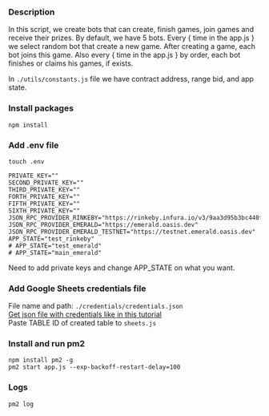 <h3>Description</h3>

In this script, we create bots that can create, finish games, join games and receive their prizes. By default, we have 5 bots. Every { time in the app.js } we select random bot that create a new game. After creating a game, each bot joins this game. Also every { time in the app.js } by order, each bot finishes or claims his games, if exists.

In ```./utils/constants.js``` file we have contract address, range bid, and app state.

<h3>Install packages</h3>

```
npm install

```

<h3>Add .env file</h3>

```
touch .env
```
```
PRIVATE_KEY=""
SECOND_PRIVATE_KEY=""
THIRD_PRIVATE_KEY=""
FORTH_PRIVATE_KEY=""
FIFTH_PRIVATE_KEY=""
SIXTH_PRIVATE_KEY=""
JSON_RPC_PROVIDER_RINKEBY="https://rinkeby.infura.io/v3/9aa3d95b3bc440fa88ea12eaa4456161"
JSON_RPC_PROVIDER_EMERALD="https://emerald.oasis.dev"
JSON_RPC_PROVIDER_EMERALD_TESTNET="https://testnet.emerald.oasis.dev"
APP_STATE="test_rinkeby"
# APP_STATE="test_emerald"
# APP_STATE="main_emerald"
```
Need to add private keys and change APP_STATE on what you want.

<h3>Add Google Sheets credentials file</h3>

File name and path: ```./credentials/credentials.json``` <br>
<a href="https://javascript.plainenglish.io/how-to-use-node-js-with-google-sheets-c256c26e10fc">Get json file with credentials like in this tutorial</a><br>
Paste TABLE ID of created table to ```sheets.js```

<h3>Install and run pm2</h3>

```
npm install pm2 -g
pm2 start app.js --exp-backoff-restart-delay=100
```

<h3>Logs</h3>

```
pm2 log
```

